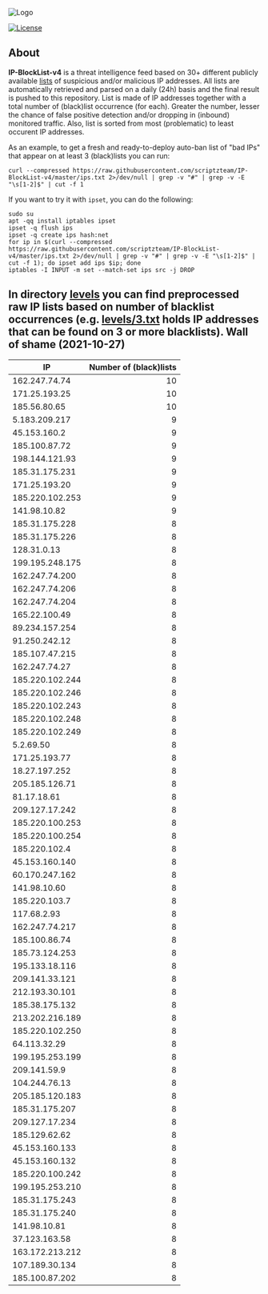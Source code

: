 ![Logo](https://i.imgur.com/PyKLAe7.png)

[![License](https://img.shields.io/badge/license-The_Unlicense-red.svg)](https://unlicense.org/)

About
----

**IP-BlockList-v4** is a threat intelligence feed based on 30+ different publicly available [lists](https://github.com/stamparm/maltrail) of suspicious and/or malicious IP addresses. All lists are automatically retrieved and parsed on a daily (24h) basis and the final result is pushed to this repository. List is made of IP addresses together with a total number of (black)list occurrence (for each). Greater the number, lesser the chance of false positive detection and/or dropping in (inbound) monitored traffic. Also, list is sorted from most (problematic) to least occurent IP addresses.

As an example, to get a fresh and ready-to-deploy auto-ban list of "bad IPs" that appear on at least 3 (black)lists you can run:

```
curl --compressed https://raw.githubusercontent.com/scriptzteam/IP-BlockList-v4/master/ips.txt 2>/dev/null | grep -v "#" | grep -v -E "\s[1-2]$" | cut -f 1
```

If you want to try it with `ipset`, you can do the following:

```
sudo su
apt -qq install iptables ipset
ipset -q flush ips
ipset -q create ips hash:net
for ip in $(curl --compressed https://raw.githubusercontent.com/scriptzteam/IP-BlockList-v4/master/ips.txt 2>/dev/null | grep -v "#" | grep -v -E "\s[1-2]$" | cut -f 1); do ipset add ips $ip; done
iptables -I INPUT -m set --match-set ips src -j DROP
```

In directory [levels](levels) you can find preprocessed raw IP lists based on number of blacklist occurrences (e.g. [levels/3.txt](levels/3.txt) holds IP addresses that can be found on 3 or more blacklists).
Wall of shame (2021-10-27)
----

|IP|Number of (black)lists|
|---|--:|
162.247.74.74|10
171.25.193.25|10
185.56.80.65|10
5.183.209.217|9
45.153.160.2|9
185.100.87.72|9
198.144.121.93|9
185.31.175.231|9
171.25.193.20|9
185.220.102.253|9
141.98.10.82|9
185.31.175.228|8
185.31.175.226|8
128.31.0.13|8
199.195.248.175|8
162.247.74.200|8
162.247.74.206|8
162.247.74.204|8
165.22.100.49|8
89.234.157.254|8
91.250.242.12|8
185.107.47.215|8
162.247.74.27|8
185.220.102.244|8
185.220.102.246|8
185.220.102.243|8
185.220.102.248|8
185.220.102.249|8
5.2.69.50|8
171.25.193.77|8
18.27.197.252|8
205.185.126.71|8
81.17.18.61|8
209.127.17.242|8
185.220.100.253|8
185.220.100.254|8
185.220.102.4|8
45.153.160.140|8
60.170.247.162|8
141.98.10.60|8
185.220.103.7|8
117.68.2.93|8
162.247.74.217|8
185.100.86.74|8
185.73.124.253|8
195.133.18.116|8
209.141.33.121|8
212.193.30.101|8
185.38.175.132|8
213.202.216.189|8
185.220.102.250|8
64.113.32.29|8
199.195.253.199|8
209.141.59.9|8
104.244.76.13|8
205.185.120.183|8
185.31.175.207|8
209.127.17.234|8
185.129.62.62|8
45.153.160.133|8
45.153.160.132|8
185.220.100.242|8
199.195.253.210|8
185.31.175.243|8
185.31.175.240|8
141.98.10.81|8
37.123.163.58|8
163.172.213.212|8
107.189.30.134|8
185.100.87.202|8
